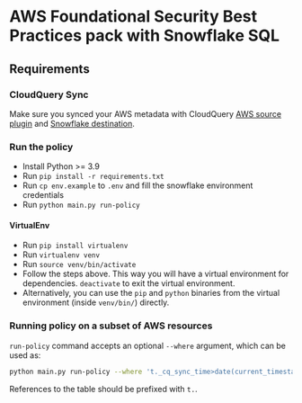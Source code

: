 # AWS Foundational Security Best Practices pack with Snowflake SQL

## Requirements

### CloudQuery Sync

Make sure you synced your AWS metadata with CloudQuery [AWS source plugin](https://www.cloudquery.io/docs/plugins/sources/overview) and [Snowflake destination](https://www.cloudquery.io/docs/plugins/destinations/snowflake/overview).

### Run the policy

- Install Python >= 3.9
- Run `pip install -r requirements.txt`
- Run `cp env.example` to `.env` and fill the snowflake environment credentials
- Run `python main.py run-policy`

#### VirtualEnv

- Run `pip install virtualenv`
- Run `virtualenv venv`
- Run `source venv/bin/activate`
- Follow the steps above. This way you will have a virtual environment for dependencies. `deactivate` to exit the virtual environment.
- Alternatively, you can use the `pip` and `python` binaries from the virtual environment (inside `venv/bin/`) directly.

### Running policy on a subset of AWS resources

`run-policy` command accepts an optional `--where` argument, which can be used as:

```bash
python main.py run-policy --where 't._cq_sync_time>date(current_timestamp())-3'
```

References to the table should be prefixed with `t.`.
